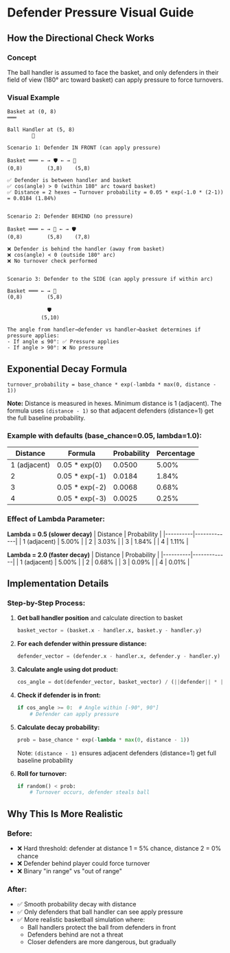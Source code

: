 # Defender Pressure Visual Guide

## How the Directional Check Works

### Concept
The ball handler is assumed to face the basket, and only defenders in their field of view (180° arc toward basket) can apply pressure to force turnovers.

### Visual Example

```
Basket at (0, 8)
═══

Ball Handler at (5, 8)
        🏀

Scenario 1: Defender IN FRONT (can apply pressure)
        
Basket ═══ ← → 🛡️ ← → 🏀
(0,8)        (3,8)    (5,8)

✅ Defender is between handler and basket
✅ cos(angle) > 0 (within 180° arc toward basket)
✅ Distance = 2 hexes → Turnover probability = 0.05 * exp(-1.0 * (2-1)) = 0.0184 (1.84%)


Scenario 2: Defender BEHIND (no pressure)

Basket ═══ ← → 🏀 ← → 🛡️
(0,8)        (5,8)    (7,8)

❌ Defender is behind the handler (away from basket)
❌ cos(angle) < 0 (outside 180° arc)
❌ No turnover check performed


Scenario 3: Defender to the SIDE (can apply pressure if within arc)

Basket ═══ ← → 🏀
(0,8)        (5,8)
             
             🛡️
           (5,10)

The angle from handler→defender vs handler→basket determines if pressure applies:
- If angle ≤ 90°: ✅ Pressure applies
- If angle > 90°: ❌ No pressure
```

## Exponential Decay Formula

```
turnover_probability = base_chance * exp(-lambda * max(0, distance - 1))
```

**Note:** Distance is measured in hexes. Minimum distance is 1 (adjacent). The formula uses `(distance - 1)` so that adjacent defenders (distance=1) get the full baseline probability.

### Example with defaults (base_chance=0.05, lambda=1.0):

| Distance | Formula | Probability | Percentage |
|----------|---------|-------------|------------|
| 1 (adjacent) | 0.05 * exp(0) | 0.0500 | 5.00% |
| 2 | 0.05 * exp(-1) | 0.0184 | 1.84% |
| 3 | 0.05 * exp(-2) | 0.0068 | 0.68% |
| 4 | 0.05 * exp(-3) | 0.0025 | 0.25% |

### Effect of Lambda Parameter:

**Lambda = 0.5 (slower decay)**
| Distance | Probability |
|----------|-------------|
| 1 (adjacent) | 5.00% |
| 2 | 3.03% |
| 3 | 1.84% |
| 4 | 1.11% |

**Lambda = 2.0 (faster decay)**
| Distance | Probability |
|----------|-------------|
| 1 (adjacent) | 5.00% |
| 2 | 0.68% |
| 3 | 0.09% |
| 4 | 0.01% |

## Implementation Details

### Step-by-Step Process:

1. **Get ball handler position** and calculate direction to basket
   ```python
   basket_vector = (basket.x - handler.x, basket.y - handler.y)
   ```

2. **For each defender within pressure distance:**
   ```python
   defender_vector = (defender.x - handler.x, defender.y - handler.y)
   ```

3. **Calculate angle using dot product:**
   ```python
   cos_angle = dot(defender_vector, basket_vector) / (||defender|| * ||basket||)
   ```

4. **Check if defender is in front:**
   ```python
   if cos_angle >= 0:  # Angle within [-90°, 90°]
       # Defender can apply pressure
   ```

5. **Calculate decay probability:**
   ```python
   prob = base_chance * exp(-lambda * max(0, distance - 1))
   ```
   Note: `(distance - 1)` ensures adjacent defenders (distance=1) get full baseline probability

6. **Roll for turnover:**
   ```python
   if random() < prob:
       # Turnover occurs, defender steals ball
   ```

## Why This Is More Realistic

### Before:
- ❌ Hard threshold: defender at distance 1 = 5% chance, distance 2 = 0% chance
- ❌ Defender behind player could force turnover
- ❌ Binary "in range" vs "out of range"

### After:
- ✅ Smooth probability decay with distance
- ✅ Only defenders that ball handler can see apply pressure
- ✅ More realistic basketball simulation where:
  - Ball handlers protect the ball from defenders in front
  - Defenders behind are not a threat
  - Closer defenders are more dangerous, but gradually

